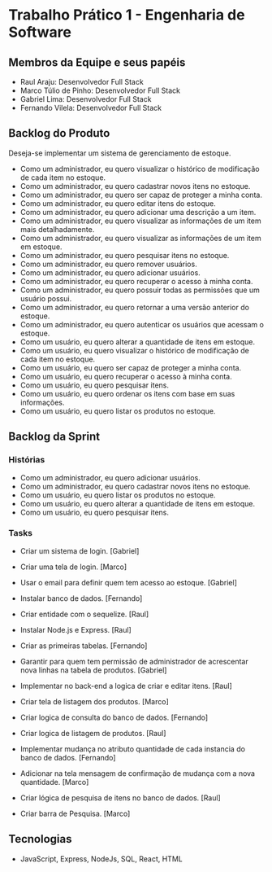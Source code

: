 # Trabalho Prático 1 - Engenharia de Software

## Membros da Equipe e seus papéis
- Raul Araju: Desenvolvedor Full Stack
- Marco Túlio de Pinho: Desenvolvedor Full Stack
- Gabriel Lima: Desenvolvedor Full Stack
- Fernando Vilela: Desenvolvedor Full Stack

## Backlog do Produto
Deseja-se implementar um sistema de gerenciamento de estoque.
- Como um administrador, eu quero visualizar o histórico de modificação de cada item no estoque.
- Como um administrador, eu quero cadastrar novos itens no estoque.
- Como um administrador, eu quero ser capaz de proteger a minha conta.
- Como um administrador, eu quero editar itens do estoque.
- Como um administrador, eu quero adicionar uma descrição a um item.
- Como um administrador, eu quero visualizar as informações de um item mais detalhadamente.
- Como um administrador, eu quero visualizar as informações de um item em estoque.
- Como um administrador, eu quero pesquisar itens no estoque.
- Como um administrador, eu quero remover usuários.
- Como um administrador, eu quero adicionar usuários. 
- Como um administrador, eu quero recuperar o acesso à minha conta.
- Como um administrador, eu quero possuir todas as permissões que um usuário possui.
- Como um administrador, eu quero retornar a uma versão anterior do estoque.
- Como um administrador, eu quero autenticar os usuários que acessam o estoque.
- Como um usuário, eu quero alterar a quantidade de itens em estoque.
- Como um usuário, eu quero visualizar o histórico de modificação de cada item no estoque.
- Como um usuário, eu quero ser capaz de proteger a minha conta.
- Como um usuário, eu quero recuperar o acesso à minha conta.
- Como um usuário, eu quero pesquisar itens.
- Como um usuário, eu quero ordenar os itens com base em suas informações.
- Como um usuário, eu quero listar os produtos no estoque.

## Backlog da Sprint 
### Histórias
- Como um administrador, eu quero adicionar usuários. 
- Como um administrador, eu quero cadastrar novos itens no estoque.
- Como um usuário, eu quero listar os produtos no estoque.
- Como um usuário, eu quero alterar a quantidade de itens em estoque.
- Como um usuário, eu quero pesquisar itens.
### Tasks
- Criar um sistema de login. [Gabriel]
- Criar uma tela de login. [Marco]
- Usar o email para definir quem tem acesso ao estoque. [Gabriel]

- Instalar banco de dados. [Fernando]
- Criar entidade com o sequelize. [Raul]
- Instalar Node.js e Express. [Raul]
- Criar as primeiras tabelas. [Fernando]
- Garantir para quem tem permissão de administrador de acrescentar nova linhas na tabela de produtos. [Gabriel]
- Implementar no back-end a logica de criar e editar itens. [Raul]

- Criar tela de listagem dos produtos. [Marco]
- Criar logica de consulta do banco de dados. [Fernando]
- Criar logica de listagem de produtos. [Raul]

- Implementar mudança no atributo quantidade de cada instancia do banco de dados. [Fernando]
- Adicionar na tela mensagem de confirmação de mudança com a nova quantidade. [Marco]

- Criar lógica de pesquisa de itens no banco de dados. [Raul]
- Criar barra de Pesquisa. [Marco]

## Tecnologias
- JavaScript, Express, NodeJs, SQL, React, HTML 
